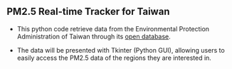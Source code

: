 ## PM2.5 Real-time Tracker for Taiwan

* This python code retrieve data from the Environmental Protection Administration of Taiwan through its [open database](https://opendata.epa.gov.tw).

* The data will be presented with Tkinter (Python GUI), allowing users to easily access the PM2.5 data of the regions they are interested in.
